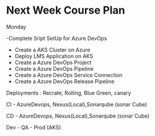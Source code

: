 # Next Week Course Plan 

Monday 

  -Complete Sript SetUp for Azure DevOps
  
  - Create a AKS Cluster on Azure
  - Deploy LMS Application on AKS
  - Create a Azure DevOps Project
  - Create a Azure DevOps Pipeline
  - Create a Azure DevOps Service Connection
  - Create a Azure DevOps Release Pipeline

  Deployments : Recrate, Rolling, Blue Green, canary 

  CI - AzureDevops, Nexus(Local),Sonarqube (sonar Cube)

  CD - AzureDevops, Nexus(Local),Sonarqube (sonar Cube)

  Dev - QA - Prod (AKS)
